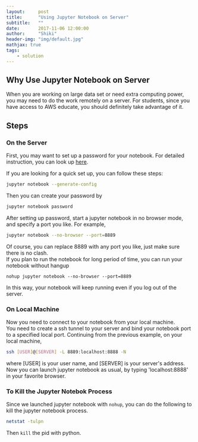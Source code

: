 ```yaml
---
layout:     post
title:      "Using Jupyter Notebook on Server"
subtitle:   ""
date:       2017-11-06 12:00:00
author:     "Shiki"
header-img: "img/default.jpg"
mathjax: true
tags:
    - solution
---
```

## Why Use Jupyter Notebook on Server

When you are working on large data set or need extra computing power, you may need to do the work remotely on a server. For students, since you have access to AWS educate, you should definitely take advantage of it.

## Steps

### On the Server

First, you may want to set up a password for your notebook. For detailed instruction, you can look up [here](http://jupyter-notebook.readthedocs.io/en/stable/public_server.html#notebook-server-security).  

If you are looking for a quick set up, you can follow these steps:  
```bash
jupyter notebook --generate-config
```
Then you can create your password by
```bash
jupyter notebook password
```

After setting up password, start a jupyter notebook in no browser mode, and specify a port you like. For example,   
```bash
jupyter notebook --no-browser --port=8889
```
Of course, you can replace 8889 with any port you like, just make sure there is no clash.  
If you plan to run the notebook for long period of time, you can run your notebook without hangup  
```
nohup jupyter notebook --no-browser --port=8889
```
In this way, your notebook will keep running even if you log out of the server.  


### On Local Machine
Now you need to connect to your notebook from your local machine.  
You need to create a ssh tunnel to your server and bind your notebook port to a specified local port. Continuing from the previous example, on your local machine, 
```bash
ssh [USER]@[SERVER] -L 8889:localhost:8888 -N
```
where [USER] is your user name, and [SERVER] is your server's address.  
Now you can launch jupyter notebook as usual, by typing 'localhost:8888' in your favorite browser.  

### To Kill the Jupyter Notebok Process
Since we launched jupyter notebook with ```nohup```, you can do the following to kill the jupyter notebook process. 
```bash
netstat -tulpn
```
Then ```kill``` the pid with python.  